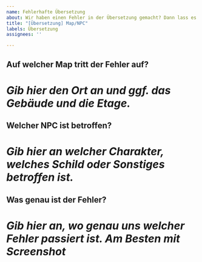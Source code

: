 ```yaml
---
name: Fehlerhafte Übersetzung
about: Wir haben einen Fehler in der Übersetzung gemacht? Dann lass es uns wissen!
title: "[Übersetzung] Map/NPC"
labels: Übersetzung
assignees: ''

---
```


## **Auf welcher Map tritt der Fehler auf?**
# *Gib hier den Ort an und ggf. das Gebäude und die Etage.*

## **Welcher NPC ist betroffen?**
# *Gib hier an welcher Charakter, welches Schild oder Sonstiges betroffen ist.*

## **Was genau ist der Fehler?**
# *Gib hier an, wo genau uns welcher Fehler passiert ist. Am Besten mit Screenshot*

